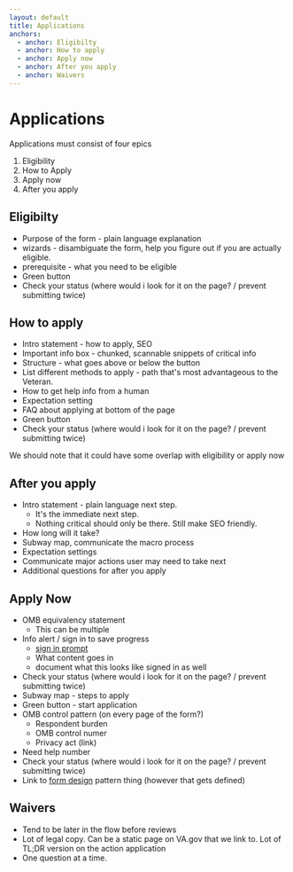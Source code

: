 ```yaml
---
layout: default
title: Applications
anchors:
  - anchor: Eligibilty
  - anchor: How to apply
  - anchor: Apply now
  - anchor: After you apply
  - anchor: Waivers
---
```


# Applications

Applications must consist of four epics

1. Eligibility
2. How to Apply
3. Apply now
4. After you apply

## Eligibilty
- Purpose of the form - plain language explanation
- wizards - disambiguate the form, help you figure out if you are actually eligible.
- prerequisite - what you need to be eligible
- Green button
- Check your status (where would i look for it on the page? / prevent submitting twice)


## How to apply
- Intro statement - how to apply, SEO
- Important info box - chunked, scannable snippets of critical info
- Structure - what goes above or below the button
- List different methods to apply - path that's most advantageous to the Veteran.
- How to get help info from a human
- Expectation setting
- FAQ about applying at bottom of the page
- Green button
- Check your status (where would i look for it on the page? / prevent submitting twice)

We should note that it could have some overlap with eligibility or apply now

## After you apply
- Intro statement - plain language next step.
  - It's the immediate next step.
  - Nothing critical should only be there. Still make SEO friendly.
- How long will it take?
- Subway map, communicate the macro process
- Expectation settings
- Communicate major actions user may need to take next
- Additional questions for after you apply

## Apply Now
- OMB equivalency statement
  - This can be multiple
- Info alert / sign in to save progress
  - [sign in prompt](sign-in-prompt)
  - What content goes in
  - document what this looks like signed in as well
- Check your status (where would i look for it on the page? / prevent submitting twice)
- Subway map - steps to apply
- Green button - start application
- OMB control pattern (on every page of the form?)
  - Respondent burden
  - OMB control numer
  - Privacy act (link)
- Need help number
- Check your status (where would i look for it on the page? / prevent submitting twice)
- Link to [form design](forms) pattern thing (however that gets defined)

## Waivers
- Tend to be later in the flow before reviews
- Lot of legal copy. Can be a static page on VA.gov that we link to. Lot of TL;DR version on the action application
- One question at a time.